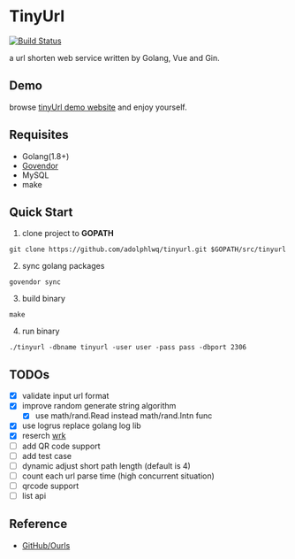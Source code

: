 # TinyUrl

[![Build Status](https://travis-ci.org/adolphlwq/tinyurl.svg?branch=0.1-dev)](https://travis-ci.org/adolphlwq/tinyurl)

a url shorten web service written by Golang, Vue and Gin.

## Demo
browse [tinyUrl demo website](http://tinyurl.adolphlwq.xyz) and enjoy yourself.

## Requisites
- Golang(1.8+)
- [Govendor](https://github.com/kardianos/govendor)
- MySQL
- make

## Quick Start
1. clone project to **GOPATH**
```
git clone https://github.com/adolphlwq/tinyurl.git $GOPATH/src/tinyurl
```
2. sync golang packages
```
govendor sync
```
3. build binary
```
make
```
4. run binary
```
./tinyurl -dbname tinyurl -user user -pass pass -dbport 2306
```

## TODOs
- [X] validate input url format
- [X] improve random generate string algorithm
    - [X] use math/rand.Read instead math/rand.Intn func
- [X] use logrus replace golang log lib
- [X] reserch [wrk](https://github.com/wg/wrk)
- [ ] add QR code support
- [ ] add test case
- [ ] dynamic adjust short path length (default is 4)
- [ ] count each url parse time (high concurrent situation)
- [ ] qrcode support
- [ ] list api

## Reference
- [GitHub/Ourls](https://github.com/takashiki/Ourls)
